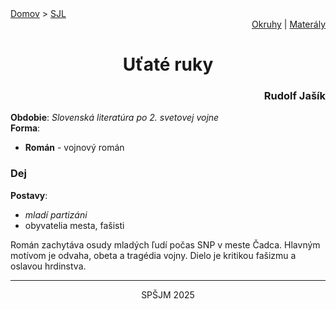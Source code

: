 <div align="center">
    <div align="left">
        <a href="/README.md">Domov</a>
        >
        <a href="../SLOVENCINA.md">SJL</a>
    </div>
    <div align="right">
        <a href="../ustne-okruhy.org.md">Okruhy</a>
        |
        <a href="https://drive.google.com/drive/u/1/folders/1hWhZNvgWC-8cb7jK5zRorX9WfCzyq_WF">Materály</a>
    </div>
<h1> Uťaté ruky</h1>
    <div align="right">
        <h3>Rudolf Jašík</h3>
    </div>
</div>

__Obdobie__: _Slovenská literatúra po 2. svetovej vojne_  
__Forma__:  
- **Román** - vojnový román

### Dej
__Postavy__:  
- *mladí partizáni*  
- obyvatelia mesta, fašisti

Román zachytáva osudy mladých ľudí počas SNP v meste Čadca. Hlavným motívom je odvaha, obeta a tragédia vojny. Dielo je kritikou fašizmu a oslavou hrdinstva.

---
<div align="center">
    <p>SPŠJM 2025</p>
</div>
